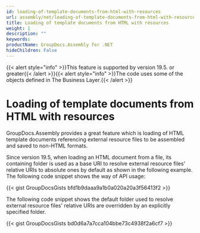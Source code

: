 ```yaml
---
id: loading-of-template-documents-from-html-with-resources
url: assembly/net/loading-of-template-documents-from-html-with-resources
title: Loading of template documents from HTML with resources
weight: 1
description: ""
keywords: 
productName: GroupDocs.Assembly for .NET
hideChildren: False
---
```

{{< alert style="info" >}}This feature is supported by version 19.5. or greater{{< /alert >}}{{< alert style="info" >}}The code uses some of the objects defined in The Business Layer.{{< /alert >}}

# Loading of template documents from HTML with resources

GroupDocs.Assembly provides a great feature which is loading of HTML template documents referencing external resource files to be assembled and saved to non-HTML formats. 

Since version 19.5, when loading an HTML document from a file, its containing folder is used as a base URI to resolve external resource files' relative URIs to absolute ones by default as shown in the following example. The following code snippet shows the way of API usage:

{{< gist GroupDocsGists bfd1b9daaa9a1b0a020a20a3f56413f2 >}}



The following code snippet shows the default folder used to resolve external resource files' relative URIs are overridden by an explicitly specified folder.

{{< gist GroupDocsGists bd0d6a7a7cca104bbe73c4938f2a6cf7 >}}


